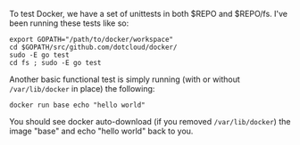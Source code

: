 To test Docker, we have a set of unittests in both $REPO and $REPO/fs. I've been running these tests like so:

    export GOPATH="/path/to/docker/workspace"
    cd $GOPATH/src/github.com/dotcloud/docker/
    sudo -E go test
    cd fs ; sudo -E go test

Another basic functional test is simply running (with or without `/var/lib/docker` in place) the following:

    docker run base echo "hello world"

You should see docker auto-download (if you removed `/var/lib/docker`) the image "base" and echo "hello world" back to you.